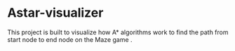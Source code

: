 # Astar-visualizer
This project is built to visualize how A* algorithms work to find the path from start node to end node on the Maze game .
